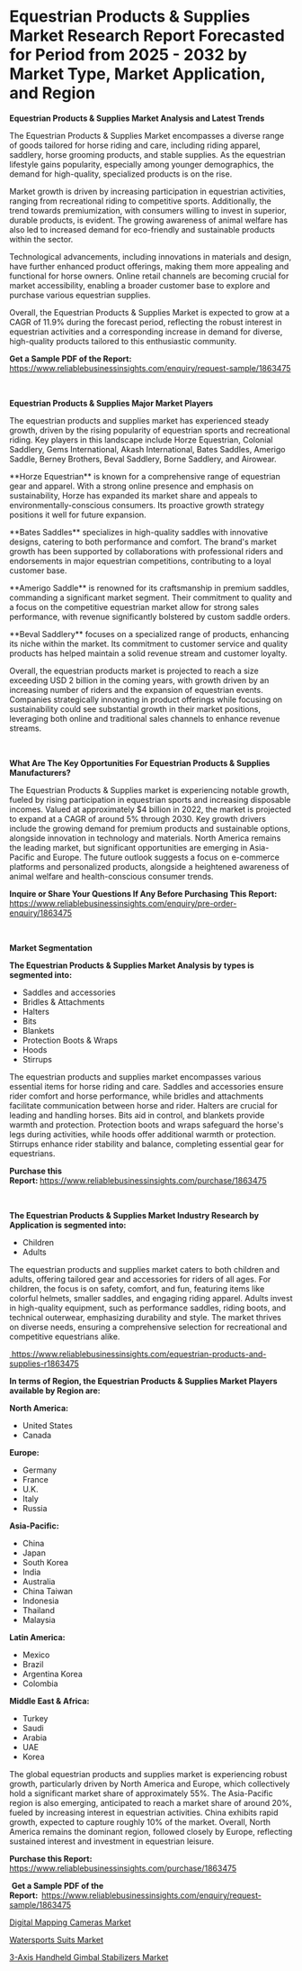<p><h1>Equestrian Products & Supplies Market Research Report Forecasted for Period from 2025 -  2032 by Market Type, Market Application, and Region</h1></p><p><strong>Equestrian Products & Supplies Market Analysis and Latest Trends</strong></p>
<p><p>The Equestrian Products & Supplies Market encompasses a diverse range of goods tailored for horse riding and care, including riding apparel, saddlery, horse grooming products, and stable supplies. As the equestrian lifestyle gains popularity, especially among younger demographics, the demand for high-quality, specialized products is on the rise. </p><p>Market growth is driven by increasing participation in equestrian activities, ranging from recreational riding to competitive sports. Additionally, the trend towards premiumization, with consumers willing to invest in superior, durable products, is evident. The growing awareness of animal welfare has also led to increased demand for eco-friendly and sustainable products within the sector.</p><p>Technological advancements, including innovations in materials and design, have further enhanced product offerings, making them more appealing and functional for horse owners. Online retail channels are becoming crucial for market accessibility, enabling a broader customer base to explore and purchase various equestrian supplies.</p><p>Overall, the Equestrian Products & Supplies Market is expected to grow at a CAGR of 11.9% during the forecast period, reflecting the robust interest in equestrian activities and a corresponding increase in demand for diverse, high-quality products tailored to this enthusiastic community.</p></p>
<p><strong>Get a Sample PDF of the Report:&nbsp;</strong> <a href="https://www.reliablebusinessinsights.com/enquiry/request-sample/1863475?utm_campaign=101&utm_medium=2&utm_source=Github&utm_content=ia&utm_term=10022025&utm_id=equestrian-products-supplies">https://www.reliablebusinessinsights.com/enquiry/request-sample/1863475</a></p>
<p>&nbsp;</p>
<p><strong>Equestrian Products & Supplies Major Market Players</strong></p>
<p><p>The equestrian products and supplies market has experienced steady growth, driven by the rising popularity of equestrian sports and recreational riding. Key players in this landscape include Horze Equestrian, Colonial Saddlery, Gems International, Akash International, Bates Saddles, Amerigo Saddle, Berney Brothers, Beval Saddlery, Borne Saddlery, and Airowear.</p><p>**Horze Equestrian** is known for a comprehensive range of equestrian gear and apparel. With a strong online presence and emphasis on sustainability, Horze has expanded its market share and appeals to environmentally-conscious consumers. Its proactive growth strategy positions it well for future expansion.</p><p>**Bates Saddles** specializes in high-quality saddles with innovative designs, catering to both performance and comfort. The brand's market growth has been supported by collaborations with professional riders and endorsements in major equestrian competitions, contributing to a loyal customer base.</p><p>**Amerigo Saddle** is renowned for its craftsmanship in premium saddles, commanding a significant market segment. Their commitment to quality and a focus on the competitive equestrian market allow for strong sales performance, with revenue significantly bolstered by custom saddle orders.</p><p>**Beval Saddlery** focuses on a specialized range of products, enhancing its niche within the market. Its commitment to customer service and quality products has helped maintain a solid revenue stream and customer loyalty.</p><p>Overall, the equestrian products market is projected to reach a size exceeding USD 2 billion in the coming years, with growth driven by an increasing number of riders and the expansion of equestrian events. Companies strategically innovating in product offerings while focusing on sustainability could see substantial growth in their market positions, leveraging both online and traditional sales channels to enhance revenue streams.</p></p>
<p>&nbsp;</p>
<p><strong>What Are The Key Opportunities For Equestrian Products & Supplies Manufacturers?</strong></p>
<p><p>The Equestrian Products & Supplies market is experiencing notable growth, fueled by rising participation in equestrian sports and increasing disposable incomes. Valued at approximately $4 billion in 2022, the market is projected to expand at a CAGR of around 5% through 2030. Key growth drivers include the growing demand for premium products and sustainable options, alongside innovation in technology and materials. North America remains the leading market, but significant opportunities are emerging in Asia-Pacific and Europe. The future outlook suggests a focus on e-commerce platforms and personalized products, alongside a heightened awareness of animal welfare and health-conscious consumer trends.</p></p>
<p><strong>Inquire or Share Your Questions If Any Before Purchasing This Report:</strong> <a href="https://www.reliablebusinessinsights.com/enquiry/pre-order-enquiry/1863475?utm_campaign=101&utm_medium=2&utm_source=Github&utm_content=ia&utm_term=10022025&utm_id=equestrian-products-supplies">https://www.reliablebusinessinsights.com/enquiry/pre-order-enquiry/1863475</a></p>
<p>&nbsp;</p>
<p><strong>Market Segmentation</strong></p>
<p><strong>The Equestrian Products & Supplies Market Analysis by types is segmented into:</strong></p>
<p><ul><li>Saddles and accessories</li><li>Bridles & Attachments</li><li>Halters</li><li>Bits</li><li>Blankets</li><li>Protection Boots & Wraps</li><li>Hoods</li><li>Stirrups</li></ul></p>
<p><p>The equestrian products and supplies market encompasses various essential items for horse riding and care. Saddles and accessories ensure rider comfort and horse performance, while bridles and attachments facilitate communication between horse and rider. Halters are crucial for leading and handling horses. Bits aid in control, and blankets provide warmth and protection. Protection boots and wraps safeguard the horse's legs during activities, while hoods offer additional warmth or protection. Stirrups enhance rider stability and balance, completing essential gear for equestrians.</p></p>
<p><strong>Purchase this Report:&nbsp;</strong><a href="https://www.reliablebusinessinsights.com/purchase/1863475?utm_campaign=101&utm_medium=2&utm_source=Github&utm_content=ia&utm_term=10022025&utm_id=equestrian-products-supplies">https://www.reliablebusinessinsights.com/purchase/1863475</a></p>
<p>&nbsp;</p>
<p><strong>The Equestrian Products & Supplies Market Industry Research by Application is segmented into:</strong></p>
<p><ul><li>Children</li><li>Adults</li></ul></p>
<p><p>The equestrian products and supplies market caters to both children and adults, offering tailored gear and accessories for riders of all ages. For children, the focus is on safety, comfort, and fun, featuring items like colorful helmets, smaller saddles, and engaging riding apparel. Adults invest in high-quality equipment, such as performance saddles, riding boots, and technical outerwear, emphasizing durability and style. The market thrives on diverse needs, ensuring a comprehensive selection for recreational and competitive equestrians alike.</p></p>
<p><a href="https://www.reliablebusinessinsights.com/equestrian-products-and-supplies-r1863475?utm_campaign=101&utm_medium=2&utm_source=Github&utm_content=ia&utm_term=10022025&utm_id=equestrian-products-supplies">&nbsp;https://www.reliablebusinessinsights.com/equestrian-products-and-supplies-r1863475</a></p>
<p><strong>In terms of Region, the Equestrian Products & Supplies Market Players available by Region are:</strong></p>
<p>
    <p> <strong> North America: </strong>
        <ul>
            <li>United States</li>
            <li>Canada</li>
        </ul>
        </p> 
    <p> <strong> Europe: </strong>
        <ul>
            <li>Germany</li>
            <li>France</li>
            <li>U.K.</li>
            <li>Italy</li>
            <li>Russia</li>
        </ul>
        </p> 
    <p> <strong> Asia-Pacific: </strong>
        <ul>
            <li>China</li>
            <li>Japan</li>
            <li>South Korea</li>
            <li>India</li>
            <li>Australia</li>
            <li>China Taiwan</li>
            <li>Indonesia</li>
            <li>Thailand</li>
            <li>Malaysia</li>
        </ul>
        </p> 
    <p> <strong> Latin America: </strong>
        <ul>
            <li>Mexico</li>
            <li>Brazil</li>
            <li>Argentina Korea</li>
            <li>Colombia</li>
        </ul>
        </p> 
    <p> <strong> Middle East & Africa: </strong>
        <ul>
            <li>Turkey</li>
            <li>Saudi</li>
            <li>Arabia</li>
            <li>UAE</li>
            <li>Korea</li>
        </ul>
    </p>
    </p>
<p><p>The global equestrian products and supplies market is experiencing robust growth, particularly driven by North America and Europe, which collectively hold a significant market share of approximately 55%. The Asia-Pacific region is also emerging, anticipated to reach a market share of around 20%, fueled by increasing interest in equestrian activities. China exhibits rapid growth, expected to capture roughly 10% of the market. Overall, North America remains the dominant region, followed closely by Europe, reflecting sustained interest and investment in equestrian leisure.</p></p>
<p><strong>Purchase this Report: </strong><a href="https://www.reliablebusinessinsights.com/purchase/1863475?utm_campaign=101&utm_medium=2&utm_source=Github&utm_content=ia&utm_term=10022025&utm_id=equestrian-products-supplies">https://www.reliablebusinessinsights.com/purchase/1863475</a></p>
<p>&nbsp;<strong>Get a Sample PDF of the Report:&nbsp;&nbsp;</strong><a href="https://www.reliablebusinessinsights.com/enquiry/request-sample/1863475?utm_campaign=101&utm_medium=2&utm_source=Github&utm_content=ia&utm_term=10022025&utm_id=equestrian-products-supplies">https://www.reliablebusinessinsights.com/enquiry/request-sample/1863475</a></p>
<p><strong></strong></p>
<p><p><a href="https://github.com/alwisihomun/Market-Research-Report-List-1/blob/main/digital-mapping-cameras-market.md?utm_campaign=101&utm_medium=2&utm_source=Github&utm_content=ia&utm_term=10022025&utm_id=equestrian-products-supplies">Digital Mapping Cameras Market</a></p><p><a href="https://github.com/poianaokkels/Market-Research-Report-List-1/blob/main/watersports-suits-market.md?utm_campaign=101&utm_medium=2&utm_source=Github&utm_content=ia&utm_term=10022025&utm_id=equestrian-products-supplies">Watersports Suits Market</a></p><p><a href="https://github.com/qettipotja/Market-Research-Report-List-1/blob/main/3-axis-handheld-gimbal-stabilizers-market.md?utm_campaign=101&utm_medium=2&utm_source=Github&utm_content=ia&utm_term=10022025&utm_id=equestrian-products-supplies">3-Axis Handheld Gimbal Stabilizers Market</a></p></p>